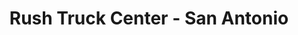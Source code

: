 ---
title: "Rush Truck Center - San Antonio"
url: /san-antonio/rush-truck-center-san-antonio/
shop: car
---
